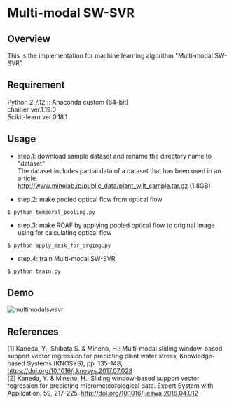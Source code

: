 # Multi-modal SW-SVR

## Overview

This is the implementation for machine learning algorithm "Multi-modal SW-SVR"

## Requirement
Python 2.7.12 :: Anaconda custom (64-bit)  
chainer ver.1.19.0  
Scikit-learn ver.0.18.1  

## Usage

* step.1: download sample dataset and rename the directory name to "dataset"  
The dataset includes partial data of a dataset that has been used in an article.  
<http://www.minelab.jp/public_data/plant_wilt_sample.tar.gz> (1.8GB)

* step.2: make pooled optical flow from optical flow

```
$ python temporal_pooling.py
```

* step.3: make ROAF by applying pooled optical flow to original image using for calculating optical flow

```
$ python apply_mask_for_orgimg.py
```

* step.4: train Multi-modal SW-SVR

```
$ python train.py
```

## Demo
![multimodalswsvr](https://user-images.githubusercontent.com/10162931/34721827-b1f53490-f587-11e7-9860-dfa139a1bbdd.png)



## References
[1] Kaneda, Y., Shibata S. & Mineno, H.: Multi-modal sliding window-based support vector regression for predicting plant water stress, Knowledge-based Systems (KNOSYS), pp. 135-148, https://doi.org/10.1016/j.knosys.2017.07.028  
[2] Kaneda, Y. & Mineno, H.: Sliding window-based support vector regression for predicting micrometeorological data. Expert System with Application, 59, 217-225. http://doi.org/10.1016/j.eswa.2016.04.012 
